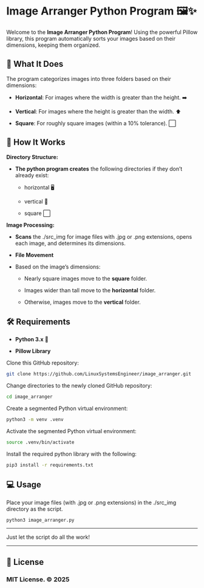 # Image Arranger Python Program 🖼️✨

Welcome to the **Image Arranger Python Program**! Using the powerful Pillow library, this program automatically sorts your images based on their dimensions, keeping them organized.

## 📂 What It Does

The program categorizes images into three folders based on their dimensions:

-   **Horizontal**: For images where the width is greater than the height. ➡️

-   **Vertical**: For images where the height is greater than the width. ⬆️

-   **Square**: For roughly square images (within a 10% tolerance). ⬜

## 🚀 How It Works

**Directory Structure:**

-  **The python program creates** the following directories if they don’t already exist:

    -   horizontal 🖥️
    
    -   vertical 📱
    
    -   square ⬜
 
 **Image Processing:**

-  **Scans** the ./src_img for image files with .jpg or .png extensions, opens each image, and determines its dimensions.

-  **File Movement**

-  Based on the image’s dimensions:

    -   Nearly square images move to the **square** folder.
    
    -   Images wider than tall move to the **horizontal** folder.
    
    -   Otherwise, images move to the **vertical** folder.

## 🛠️ Requirements

-   **Python 3.x** 🐍

-   **Pillow Library**

Clone this GitHub repository:

```bash
git clone https://github.com/LinuxSystemsEngineer/image_arranger.git
```

Change directories to the newly cloned GitHub repository:

```bash
cd image_arranger
```
Create a segmented Python virtual environment:

```bash
python3 -m venv .venv
```

Activate the segmented Python virtual environment:

```bash
source .venv/bin/activate
```

Install the required python library with the following:

```bash
pip3 install -r requirements.txt
```

## 💻 Usage

Place your image files (with .jpg or .png extensions) in the ./src_img directory as the script.

```bash
python3 image_arranger.py
```
---
Just let the script do all the work!

---
## 📝 License

### **MIT License**. ©️ 2025
